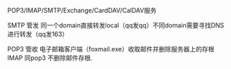POP3/IMAP/SMTP/Exchange/CardDAV/CalDAV服务

SMTP 管发 同一个domain直接转发local（qq发qq）不同domain需要寻找DNS进行转发（qq发163）

POP3 管收 电子邮箱客户端（foxmail.exe）收取邮件并删除服务器上的存根
IMAP 同pop3 不删除邮件存根.